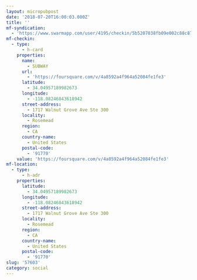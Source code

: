 ```yaml
---
layout: micropubpost
date: '2018-07-20T16:00:03.000Z'
title: ''
mf-syndication:
  - 'https://www.swarmapp.com/user/4195/checkin/5b5207038fb09e002c88c87e'
mf-checkin:
  - type:
      - h-card
    properties:
      name:
        - SUBWAY
      url:
        - 'https://foursquare.com/v/4a8592a4f964a52084fe1fe3'
      latitude:
        - 34.04957189982673
      longitude:
        - -118.08246843618942
      street-address:
        - 1717 Walnut Grove Ave Ste 300
      locality:
        - Rosemead
      region:
        - CA
      country-name:
        - United States
      postal-code:
        - '91770'
    value: 'https://foursquare.com/v/4a8592a4f964a52084fe1fe3'
mf-location:
  - type:
      - h-adr
    properties:
      latitude:
        - 34.04957189982673
      longitude:
        - -118.08246843618942
      street-address:
        - 1717 Walnut Grove Ave Ste 300
      locality:
        - Rosemead
      region:
        - CA
      country-name:
        - United States
      postal-code:
        - '91770'
slug: '57603'
category: social
---
```

